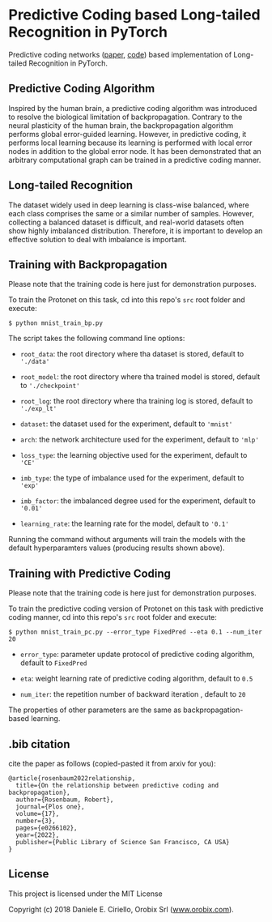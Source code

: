 # Predictive Coding based Long-tailed Recognition in PyTorch

Predictive coding networks ([paper](https://arxiv.org/abs/2106.13082), [code](https://github.com/RobertRosenbaum/Torch2PC)) based implementation of Long-tailed Recognition in PyTorch. 

## Predictive Coding Algorithm

Inspired by the human brain, a predictive coding algorithm was introduced to resolve the biological limitation of backpropagation. Contrary to the neural plasticity of the human brain, the backpropagation algorithm performs global error-guided learning. However, in predictive coding, it performs local learning because its learning is performed with local error nodes in addition to the global error node. It has been demonstrated that an arbitrary computational graph can be trained in a predictive coding manner.

## Long-tailed Recognition

The dataset widely used in deep learning is class-wise balanced, where each class comprises the same or a similar number of samples. However, collecting a balanced dataset is difficult, and real-world datasets often show highly imbalanced distribution. Therefore, it is important to develop an effective solution to deal with imbalance is important.

## Training with Backpropagation

Please note that the training code is here just for demonstration purposes. 

To train the Protonet on this task, cd into this repo's `src` root folder and execute:

    $ python mnist_train_bp.py

The script takes the following command line options:

- `root_data`: the root directory where tha dataset is stored, default to `'./data'`

- `root_model`: the root directory where tha trained model is stored, default to `'./checkpoint'`

- `root_log`: the root directory where tha training log is stored, default to `'./exp_lt'`

- `dataset`: the dataset used for the experiment, default to `'mnist'`

- `arch`: the network architecture used for the experiment, default to `'mlp'`

- `loss_type`: the learning objective used for the experiment, default to `'CE'`

- `imb_type`: the type of imbalance  used for the experiment, default to `'exp'`

- `imb_factor`: the imbalanced degree used for the experiment, default to `'0.01'`

- `learning_rate`: the learning rate for the model, default to `'0.1'`

Running the command without arguments will train the models with the default hyperparamters values (producing results shown above).



## Training with Predictive Coding

Please note that the training code is here just for demonstration purposes. 

To train the predictive coding version of Protonet on this task with predictive coding manner, cd into this repo's `src` root folder and execute:

    $ python mnist_train_pc.py --error_type FixedPred --eta 0.1 --num_iter 20

- `error_type`: parameter update protocol of predictive coding algorithm, default to `FixedPred`

- `eta`: weight learning rate of predictive coding algorithm, default to `0.5`

- `num_iter`: the repetition number of backward iteration , default to `20`

The properties of other parameters are the same as backpropagation-based learning.


## .bib citation
cite the paper as follows (copied-pasted it from arxiv for you):
    
    @article{rosenbaum2022relationship,
      title={On the relationship between predictive coding and backpropagation},
      author={Rosenbaum, Robert},
      journal={Plos one},
      volume={17},
      number={3},
      pages={e0266102},
      year={2022},
      publisher={Public Library of Science San Francisco, CA USA}
    }


## License

This project is licensed under the MIT License

Copyright (c) 2018 Daniele E. Ciriello, Orobix Srl (www.orobix.com).